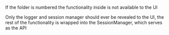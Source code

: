 If the folder is numbered the functionality inside is not available to the UI

Only the logger and session manager should ever be revealed to the UI, the rest of the functionality is wrapped into the SessionManager, which serves as the API